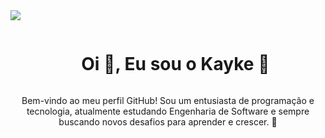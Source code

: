 <img src="https://user-images.githubusercontent.com/73097560/115834477-dbab4500-a447-11eb-908a-139a6edaec5c.gif" align="center">

<div id="user-content-toc">
  <ul align="center">
    <summary><h1 style="display: inline-block">Oi 👋, Eu sou o Kayke 🦝</h1></summary>
  </ul>
</div>

<p align="center">
  Bem-vindo ao meu perfil GitHub! Sou um entusiasta de programação e tecnologia, atualmente estudando Engenharia de Software e sempre buscando novos desafios para aprender e crescer. 🚀
</p>
